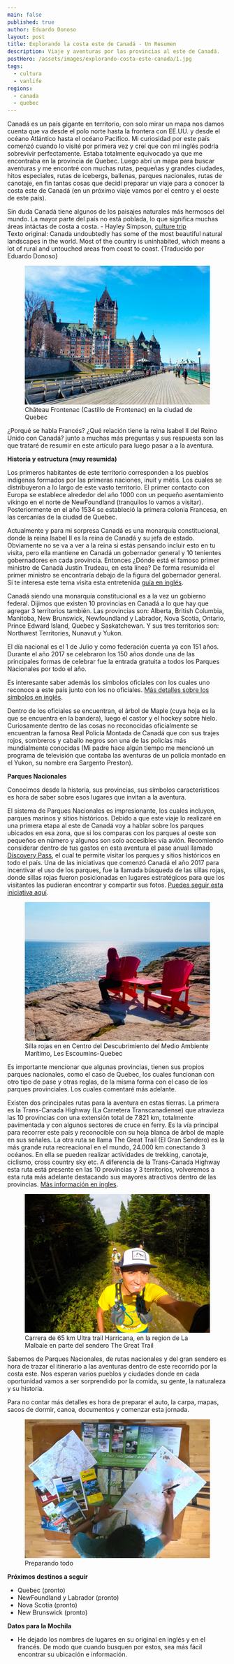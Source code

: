 ```yaml
---
main: false
published: true
author: Eduardo Donoso
layout: post
title: Explorando la costa este de Canadá - Un Resumen
description: Viaje y aventuras por las provincias al este de Canadá.
postHero: /assets/images/explorando-costa-este-canada/1.jpg
tags:
  - cultura
  - vanlife
regions:
  - canada
  - quebec
---
```


Canadá es un país gigante en territorio, con solo mirar un mapa nos damos cuenta que va desde el polo norte hasta la frontera con EE.UU. y desde el océano Atlántico hasta el océano Pacífico. Mi curiosidad por este país comenzó cuando lo visité por primera vez y creí que con mi inglés podría sobrevivir perfectamente.
Estaba totalmente equivocado ya que me encontraba en la provincia de Quebec. Luego abrí un mapa para buscar aventuras y me encontré con muchas rutas, pequeñas y grandes ciudades, hitos especiales, rutas de icebergs, ballenas, parques nacionales, rutas de canotaje, en fin tantas cosas que decidí preparar un viaje para a conocer la costa este de Canadá (en un próximo viaje vamos por el centro y el oeste de este país).

<div class="quote">
  Sin duda Canadá tiene algunos de los paisajes naturales más hermosos del mundo. La mayor parte del país no está poblada, lo que significa muchas áreas intáctas de costa a costa. - Hayley Simpson, <a href="https://theculturetrip.com/north-america/canada/articles/why-everyone-should-visit-canada-at-least-once-in-their-lifetime/" title="Why Everyone Should Visit Canada at Least Once in Their Lifetime">culture trip</a>
</div>
<div class="cc">
  Texto original: Canada undoubtedly has some of the most beautiful natural landscapes in the world. Most of the country is uninhabited, which means a lot of rural and untouched areas from coast to coast. {Traducido por Eduardo Donoso}
</div>

<figure class="figure">
  <img class="image" src="/assets/images/explorando-costa-este-canada/2.jpg" alt="Château Frontenac (Castillo de Frontenac) en la ciudad de Quebec">
  <figcaption class="img-caption">Château Frontenac (Castillo de Frontenac) en la ciudad de Quebec</figcaption>
</figure>

¿Porqué se habla Francés? ¿Qué relación tiene la reina Isabel II del Reino Unido con Canadá? junto a muchas más preguntas y sus respuesta son las que trataré de resumir en este artículo para luego pasar a a la aventura.

**Historia y estructura (muy resumida)**

Los primeros habitantes de este territorio corresponden a los pueblos indígenas formados por las primeras naciones, inuit y métis. Los cuales se distribuyeron a lo largo de este vasto territorio. El primer contacto con Europa se establece alrededor del año 1000 con un pequeño asentamiento vikingo en el norte de NewFoundland (tranquilos lo vamos a visitar). Posteriormente en el año 1534 se estableció la primera colonia Francesa, en las cercanías de la ciudad de Quebec.

Actualmente y para mi sorpresa Canadá es una monarquía constitucional, donde la reina Isabel II es la reina de Canadá y su jefa de estado. Obviamente no se va a ver a la reina si estás pensando incluir esto en tu visita, pero ella mantiene en Canadá un gobernador general y 10 tenientes gobernadores en cada provincia.
Entonces ¿Dónde está el famoso primer ministro de Canadá Justin Trudeau, en esta línea?  De forma resumida el primer ministro se encontraría debajo de la figura del gobernador general. Si te interesa este tema visita esta entretenida <a href="https://bdp.parl.ca/About/Parliament/senatoreugeneforsey/inside_view/puzzle-e.html" title="Parliament of Canada">guía en inglés</a>.

Canadá siendo una monarquía constitucional es a la vez un gobierno federal. Dijimos que existen 10 provincias en Canadá a lo que hay que agregar 3 territorios también. Las provincias son: Alberta, British Columbia, Manitoba, New Brunswick, Newfoundland y Labrador, Nova Scotia, Ontario, Prince Edward Island, Quebec y Saskatchewan. Y sus tres territorios son: Northwest Territories, Nunavut y Yukon.

El día nacional es el 1 de Julio y como federación cuenta ya con 151 años. Durante el año 2017 se celebraron los 150 años donde una de las principales formas de celebrar fue la entrada gratuita a todos los Parques Nacionales por todo el año.

Es interesante saber además los símbolos oficiales con los cuales uno reconoce a este país junto con los no oficiales. <a href="http://publications.gc.ca/collections/collection_2016/pch/S2-211-2002-1-eng.pdf" title="Provinces and Territories of Canada">Más detalles sobre los símbolos en inglés</a>.

Dentro de los oficiales se encuentran, el árbol de Maple (cuya hoja es la que se encuentra en la bandera), luego el castor y el hockey sobre hielo. Curiosamente dentro de las cosas no reconocidas oficialmente se encuentran la famosa Real Policía Montada de Canadá que con sus trajes rojos, sombreros y caballo negros son una de las policías más mundialmente conocidas (Mi padre hace algún tiempo me mencionó un programa de televisión que contaba las aventuras de un policía montado en el Yukon, su nombre era Sargento Preston).

**Parques Nacionales**

Conocimos desde la historia, sus provincias, sus símbolos característicos es hora de saber sobre esos lugares que invitan a la aventura.

El sistema de Parques Nacionales es impresionante, los cuales incluyen, parques marinos y sitios históricos. Debido a que este viaje lo realizaré en una primera etapa al este de Canadá voy a hablar sobre los parques ubicados en esa zona, que si los comparas con los parques al oeste son pequeños en número y algunos son solo accesibles vía avión.
Recomiendo considerar dentro de tus gastos en esta aventura el pase anual llamado <a href="https://www.pc.gc.ca/en/voyage-travel/admission" title="Parks Canada - Discovery Pass">Discovery Pass</a>, el cual te permite visitar los parques y sitios históricos en todo el país. Una de las iniciativas que comenzó Canadá el año 2017 para incentivar el uso de los parques, fue la llamada búsqueda de las sillas rojas, donde sillas rojas fueron posicionadas en lugares estratégicos para que los visitantes las pudieran encontrar y compartir sus fotos. <a href="https://www.pc.gc.ca/en/voyage-travel/chaises-chairs" title="Parks Canada - Red Chair Locations">Puedes seguir esta iniciativa aquí</a>.

<figure class="figure">
  <img class="image" src="/assets/images/explorando-costa-este-canada/3.jpg" alt="Sillas rojas Les Escoumins Quebec">
  <figcaption class="img-caption">Silla rojas en en Centro del Descubrimiento del Medio Ambiente Marítimo, Les Escoumins-Quebec</figcaption>
</figure>

Es importante mencionar que algunas provincias, tienen sus propios parques nacionales, como el caso de Quebec, los cuales funcionan con otro tipo de pase y otras reglas, de la misma forma con el caso de los parques provinciales. Los cuales comentaré más adelante.

Existen dos principales rutas para la aventura en estas tierras. La primera es la Trans-Canada Highway (La Carretera Transcanadiense) que atravieza las 10 provincias con una extensión total de 7.821 km, totalmente pavimentada y con algunos sectores de cruce en ferry. Es la vía principal para recorrer este país y reconocible con su hoja blanca de árbol de maple en sus señales.
La otra ruta se llama The Great Trail (El Gran Sendero) es la más grande ruta recreacional en el mundo, 24.000 km conectando 3 océanos. En ella se pueden realizar actividades de trekking, canotaje, ciclismo, cross country sky etc. A diferencia de la Trans-Canada Highway esta ruta está presente en las 10 provincias y 3 territorios, volveremos a esta ruta más adelante destacando sus mayores atractivos dentro de las provincias. <a href="https://thegreattrail.ca/" title="The Great Trail">Más información en ingles</a>.

<figure class="figure">
  <img class="image" src="/assets/images/explorando-costa-este-canada/4.jpg" alt="Carrera de 65 km Ultra trail Harricana, en la region de La Malbaie en parte del sendero The Great Trail">
  <figcaption class="img-caption">Carrera de 65 km Ultra trail Harricana, en la region de La Malbaie en parte del sendero The Great Trail</figcaption>
</figure>

Sabemos de Parques Nacionales, de rutas nacionales y del gran sendero es hora de trazar el itinerario a las aventuras dentro de este recorrido por la costa este. Nos esperan varios pueblos y ciudades donde en cada oportunidad vamos a ser sorprendido por la comida, su gente, la naturaleza y su historia.

Para no contar más detalles es hora de preparar el auto, la carpa, mapas, sacos de dormir, canoa, documentos y comenzar esta jornada.

<figure class="figure">
  <img class="image" src="/assets/images/explorando-costa-este-canada/5.jpg" alt="Mapas de Quebec">
  <figcaption class="img-caption">Preparando todo</figcaption>
</figure>

**Próximos destinos a seguir**
- Quebec (pronto)
- NewFoundland y Labrador (pronto)
- Nova Scotia (pronto)
- New Brunswick (pronto)

**Datos para la Mochila**
- He dejado los nombres de lugares en su original en inglés y en el francés. De modo que cuando busquen por estos, sea más fácil encontrar su ubicación e información.
